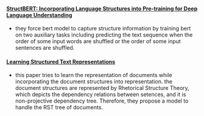 #### [StructBERT: Incorporating Language Structures into Pre-training for Deep Language Understanding](https://arxiv.org/abs/1908.04577)
- they force bert model to capture structure information by training bert on two  auxiliary tasks including predicting the text sequence when the order of some input words are shuffled or the order of some input sentences are shuffled.

#### [Learning Structured Text Representations](https://www.aclweb.org/anthology/Q18-1005.pdf)
- this paper tries to learn the representation of documents while incorporating the document structures into representation. the document structures are represented by Rhetorical Structure Theory, which depicts the dependency relations between setences, and it is non-projective dependency tree. Therefore, they propose a model to handle the RST tree of documents.

